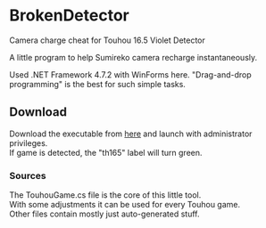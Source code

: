 # BrokenDetector
Camera charge cheat for Touhou 16.5 Violet Detector

A little program to help Sumireko camera recharge instantaneously. <br>

Used .NET Framework 4.7.2 with WinForms here. "Drag-and-drop programming" is the best for such simple tasks.<br>

<h2>Download</h2>
Download the executable from <a href="https://github.com/Cdimoy/BrokenDetector/blob/master/bin/">here</a> and launch with administrator privileges.
<br>
If game is detected, the "th165" label will turn green. <br>
<h3>Sources</h3>
The TouhouGame.cs file is the core of this little tool. 
<br>
With some adjustments it can be used for every Touhou game.
<br>
Other files contain mostly just auto-generated stuff.
